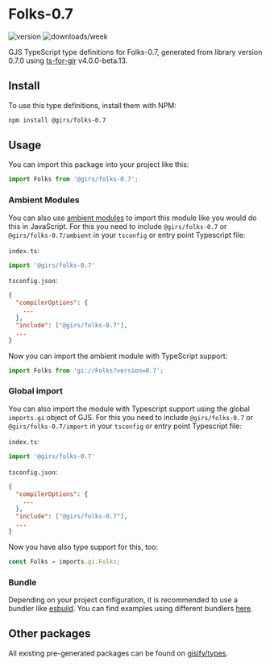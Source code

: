 
# Folks-0.7

![version](https://img.shields.io/npm/v/@girs/folks-0.7)
![downloads/week](https://img.shields.io/npm/dw/@girs/folks-0.7)


GJS TypeScript type definitions for Folks-0.7, generated from library version 0.7.0 using [ts-for-gir](https://github.com/gjsify/ts-for-gir) v4.0.0-beta.13.


## Install

To use this type definitions, install them with NPM:
```bash
npm install @girs/folks-0.7
```

## Usage

You can import this package into your project like this:
```ts
import Folks from '@girs/folks-0.7';
```

### Ambient Modules

You can also use [ambient modules](https://github.com/gjsify/ts-for-gir/tree/main/packages/cli#ambient-modules) to import this module like you would do this in JavaScript.
For this you need to include `@girs/folks-0.7` or `@girs/folks-0.7/ambient` in your `tsconfig` or entry point Typescript file:

`index.ts`:
```ts
import '@girs/folks-0.7'
```

`tsconfig.json`:
```json
{
  "compilerOptions": {
    ...
  },
  "include": ["@girs/folks-0.7"],
  ...
}
```

Now you can import the ambient module with TypeScript support: 

```ts
import Folks from 'gi://Folks?version=0.7';
```

### Global import

You can also import the module with Typescript support using the global `imports.gi` object of GJS.
For this you need to include `@girs/folks-0.7` or `@girs/folks-0.7/import` in your `tsconfig` or entry point Typescript file:

`index.ts`:
```ts
import '@girs/folks-0.7'
```

`tsconfig.json`:
```json
{
  "compilerOptions": {
    ...
  },
  "include": ["@girs/folks-0.7"],
  ...
}
```

Now you have also type support for this, too:

```ts
const Folks = imports.gi.Folks;
```

### Bundle

Depending on your project configuration, it is recommended to use a bundler like [esbuild](https://esbuild.github.io/). You can find examples using different bundlers [here](https://github.com/gjsify/ts-for-gir/tree/main/examples).

## Other packages

All existing pre-generated packages can be found on [gjsify/types](https://github.com/gjsify/types).

